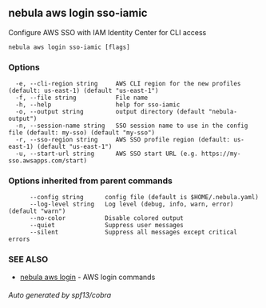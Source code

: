 ## nebula aws login sso-iamic

Configure AWS SSO with IAM Identity Center for CLI access

```
nebula aws login sso-iamic [flags]
```

### Options

```
  -e, --cli-region string     AWS CLI region for the new profiles (default: us-east-1) (default "us-east-1")
  -f, --file string           File name
  -h, --help                  help for sso-iamic
  -o, --output string         output directory (default "nebula-output")
  -n, --session-name string   SSO session name to use in the config file (default: my-sso) (default "my-sso")
  -r, --sso-region string     AWS SSO profile region (default: us-east-1) (default "us-east-1")
  -u, --start-url string      AWS SSO start URL (e.g. https://my-sso.awsapps.com/start)
```

### Options inherited from parent commands

```
      --config string      config file (default is $HOME/.nebula.yaml)
      --log-level string   Log level (debug, info, warn, error) (default "warn")
      --no-color           Disable colored output
      --quiet              Suppress user messages
      --silent             Suppress all messages except critical errors
```

### SEE ALSO

* [nebula aws login](nebula_aws_login.md)	 - AWS login commands

###### Auto generated by spf13/cobra
